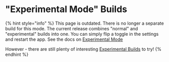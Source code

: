 # "Experimental Mode" Builds

{% hint style="info" %}
This page is outdated. There is no longer a separate build for this mode. The current release combines "normal" and "experimental" builds into one. You can simply flip a toggle in the settings and restart the app. See the docs on [Experimental Mode](../user-guide/experimental-mode.md)

However - there are still plenty of interesting [Experimental Builds](./) to try!
{% endhint %}
